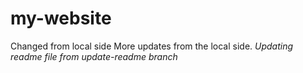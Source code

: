 # my-website

Changed from local side
More updates from the local side.
*Updating readme file from update-readme branch*
